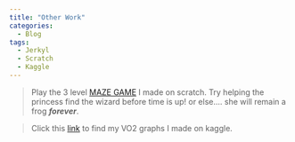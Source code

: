 ```yaml
---
title: "Other Work"
categories:
  - Blog
tags:
  - Jerkyl
  - Scratch
  - Kaggle
---
```




> Play the 3 level [MAZE GAME](https://scratch.mit.edu/projects/807774912/) I made on scratch. Try helping the princess find the wizard before time is up! or else.... she will remain a frog ***forever***.

>Click this [link](https://www.kaggle.com/code/paulariverosq/graph) to find my VO2 graphs I made on kaggle. 

